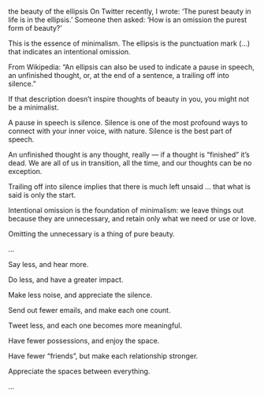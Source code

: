 the beauty of the ellipsis
On Twitter recently, I wrote: ‘The purest beauty in life is in the ellipsis.’
Someone then asked: ‘How is an omission the purest form of beauty?’

This is the essence of minimalism. The ellipsis is the punctuation mark (…) that indicates an intentional omission.

From Wikipedia: “An ellipsis can also be used to indicate a pause in speech, an
unfinished thought, or, at the end of a sentence, a trailing off into silence.”

If that description doesn’t inspire thoughts of beauty in you, you might not be
a minimalist.

A pause in speech is silence. Silence is one of the most profound ways to
connect with your inner voice, with nature. Silence is the best part of speech.

An unfinished thought is any thought, really — if a thought is “finished” it’s
dead. We are all of us in transition, all the time, and our thoughts can be no
exception.

Trailing off into silence implies that there is much left unsaid … that what is
said is only the start.

Intentional omission is the foundation of minimalism: we leave things out
because they are unnecessary, and retain only what we need or use or love.

Omitting the unnecessary is a thing of pure beauty.

…

Say less, and hear more.

Do less, and have a greater impact.

Make less noise, and appreciate the silence.

Send out fewer emails, and make each one count.

Tweet less, and each one becomes more meaningful.

Have fewer possessions, and enjoy the space.

Have fewer “friends”, but make each relationship stronger.

Appreciate the spaces between everything.

…
